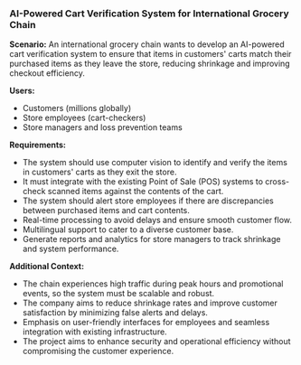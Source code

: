 ### AI-Powered Cart Verification System for International Grocery Chain

**Scenario:**
An international grocery chain wants to develop an AI-powered cart verification system to ensure that items in customers' carts match their purchased items as they leave the store, reducing shrinkage and improving checkout efficiency.

**Users:**

- Customers (millions globally)
- Store employees (cart-checkers)
- Store managers and loss prevention teams

**Requirements:**

- The system should use computer vision to identify and verify the items in customers' carts as they exit the store.
- It must integrate with the existing Point of Sale (POS) systems to cross-check scanned items against the contents of the cart.
- The system should alert store employees if there are discrepancies between purchased items and cart contents.
- Real-time processing to avoid delays and ensure smooth customer flow.
- Multilingual support to cater to a diverse customer base.
- Generate reports and analytics for store managers to track shrinkage and system performance.

**Additional Context:**

- The chain experiences high traffic during peak hours and promotional events, so the system must be scalable and robust.
- The company aims to reduce shrinkage rates and improve customer satisfaction by minimizing false alerts and delays.
- Emphasis on user-friendly interfaces for employees and seamless integration with existing infrastructure.
- The project aims to enhance security and operational efficiency without compromising the customer experience.
